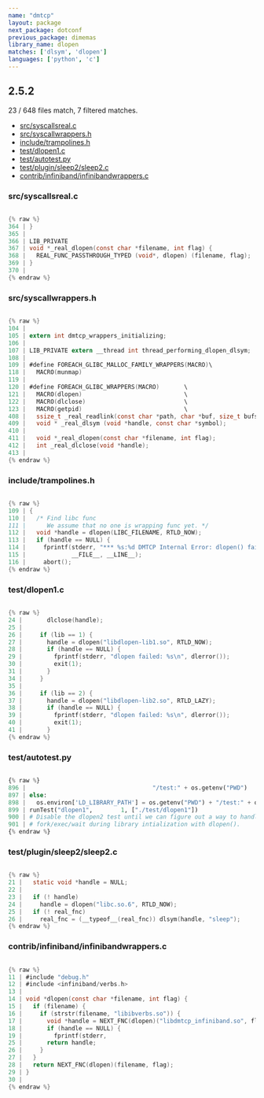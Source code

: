 ```yaml
---
name: "dmtcp"
layout: package
next_package: dotconf
previous_package: dimemas
library_name: dlopen
matches: ['dlsym', 'dlopen']
languages: ['python', 'c']
---
```

## 2.5.2
23 / 648 files match, 7 filtered matches.

 - [src/syscallsreal.c](#srcsyscallsrealc)
 - [src/syscallwrappers.h](#srcsyscallwrappersh)
 - [include/trampolines.h](#includetrampolinesh)
 - [test/dlopen1.c](#testdlopen1c)
 - [test/autotest.py](#testautotestpy)
 - [test/plugin/sleep2/sleep2.c](#testpluginsleep2sleep2c)
 - [contrib/infiniband/infinibandwrappers.c](#contribinfinibandinfinibandwrappersc)

### src/syscallsreal.c

```c

{% raw %}
364 | }
365 | 
366 | LIB_PRIVATE
367 | void *_real_dlopen(const char *filename, int flag) {
368 |   REAL_FUNC_PASSTHROUGH_TYPED (void*, dlopen) (filename, flag);
369 | }
370 | 
{% endraw %}

```
### src/syscallwrappers.h

```c

{% raw %}
104 | 
105 | extern int dmtcp_wrappers_initializing;
106 | 
107 | LIB_PRIVATE extern __thread int thread_performing_dlopen_dlsym;
108 | 
109 | #define FOREACH_GLIBC_MALLOC_FAMILY_WRAPPERS(MACRO)\
118 |   MACRO(munmap)
119 | 
120 | #define FOREACH_GLIBC_WRAPPERS(MACRO)       \
121 |   MACRO(dlopen)                             \
122 |   MACRO(dlclose)                            \
123 |   MACRO(getpid)                             \
408 |   ssize_t _real_readlink(const char *path, char *buf, size_t bufsiz);
409 |   void * _real_dlsym (void *handle, const char *symbol);
410 | 
411 |   void *_real_dlopen(const char *filename, int flag);
412 |   int _real_dlclose(void *handle);
413 | 
{% endraw %}

```
### include/trampolines.h

```c

{% raw %}
109 | {
110 |   /* Find libc func
111 |      We assume that no one is wrapping func yet. */
112 |   void *handle = dlopen(LIBC_FILENAME, RTLD_NOW);
113 |   if (handle == NULL) {
114 |     fprintf(stderr, "*** %s:%d DMTCP Internal Error: dlopen() failed.\n",
115 |             __FILE__, __LINE__);
116 |     abort();
{% endraw %}

```
### test/dlopen1.c

```c

{% raw %}
24 |       dlclose(handle);
25 | 
26 |     if (lib == 1) {
27 |       handle = dlopen("libdlopen-lib1.so", RTLD_NOW);
28 |       if (handle == NULL) {
29 |         fprintf(stderr, "dlopen failed: %s\n", dlerror());
30 |         exit(1);
31 |       }
34 |     }
35 | 
36 |     if (lib == 2) {
37 |       handle = dlopen("libdlopen-lib2.so", RTLD_LAZY);
38 |       if (handle == NULL) {
39 |         fprintf(stderr, "dlopen failed: %s\n", dlerror());
40 |         exit(1);
41 |       }
{% endraw %}

```
### test/autotest.py

```python

{% raw %}
896 |                                    "/test:" + os.getenv("PWD")
897 | else:
898 |   os.environ['LD_LIBRARY_PATH'] = os.getenv("PWD") + "/test:" + os.getenv("PWD")
899 | runTest("dlopen1",        1, ["./test/dlopen1"])
900 | # Disable the dlopen2 test until we can figure out a way to handle calls to
901 | # fork/exec/wait during library intialization with dlopen().
{% endraw %}

```
### test/plugin/sleep2/sleep2.c

```c

{% raw %}
21 |   static void *handle = NULL;
22 | 
23 |   if (! handle)
24 |     handle = dlopen("libc.so.6", RTLD_NOW);
25 |   if (! real_fnc)
26 |     real_fnc = (__typeof__(real_fnc)) dlsym(handle, "sleep");
{% endraw %}

```
### contrib/infiniband/infinibandwrappers.c

```c

{% raw %}
11 | #include "debug.h"
12 | #include <infiniband/verbs.h>
13 | 
14 | void *dlopen(const char *filename, int flag) {
15 |   if (filename) {
16 |     if (strstr(filename, "libibverbs.so")) {
17 |       void *handle = NEXT_FNC(dlopen)("libdmtcp_infiniband.so", flag);
18 |       if (handle == NULL) {
19 |         fprintf(stderr,
25 |       return handle;
26 |     }
27 |   }
28 |   return NEXT_FNC(dlopen)(filename, flag);
29 | }
30 | 
{% endraw %}

```